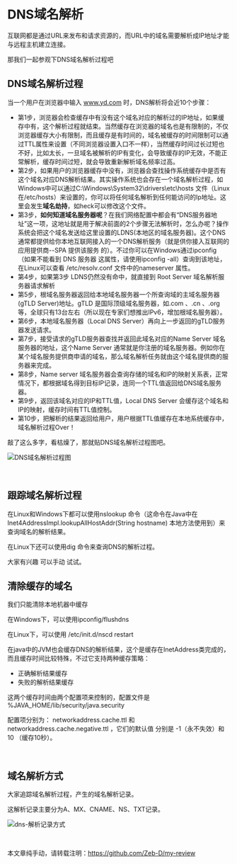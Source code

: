 # DNS域名解析

互联网都是通过URL来发布和请求资源的，而URL中的域名需要解析成IP地址才能与远程主机建立连接。

那我们一起参观下DNS域名解析过程吧

## DNS域名解析过程

当一个用户在浏览器中输入 www.yd.com 时，DNS解析将会近10个步骤：

- 第1步，浏览器会检查缓存中有没有这个域名对应的解析过的IP地址，如果缓存中有，这个解析过程就结束。当然缓存在浏览器的域名也是有限制的，不仅浏览器缓存大小有限制，而且缓存是有时间的，域名被缓存的时间限制可以通过TTL属性来设置（不同浏览器设置入口不一样），当然缓存时间过长过短也不好，比如太长，一旦域名被解析的IP有变化，会导致缓存的IP无效，不能正常解析，缓存时间过短，就会导致重新解析域名频率过高。
- 第2步，如果用户的浏览器缓存中没有，浏览器会查找操作系统缓存中是否有这个域名对应DNS解析结果。其实操作系统也会存在一个域名解析过程，如Windows中可以通过C:\Windows\System32\drivers\etc\hosts 文件（Linux 在/etc/hosts）来设置的，你可以将任何域名解析到任何能访问的Ip地址。这里会发生**域名劫持**，如heck可以修改这个文件。
- 第3步，**如何知道域名服务器呢**？在我们网络配置中都会有“DNS服务器地址”这一项，这地址就是用于解决前面的2个步骤无法解析时，怎么办呢？操作系统会把这个域名发送给这里设置的LDNS(本地区的域名服务器)。这个DNS通常都提供给你本地互联网接入的一个DNS解析服务（就是供你接入互联网的应用提供商--SPA 提供该服务 的）。不过你可以在Windows通过ipconfig （如果不能看到 DNS 服务器 这属性，请使用ipconfig -all）查询到该地址，在Linux可以查看 /etc/resolv.conf 文件中的nameserver 属性。
- 第4步，如果第3步 LDNS仍然没有命中，就直接到 Root Server 域名解析服务器请求解析
- 第5步，根域名服务器返回给本地域名服务器一个所查询域的主域名服务器(gTLD Server)地址。gTLD 是国际顶级域名服务器，如.com 、.cn 、.org 等，全球只有13台左右（所以现在专家们想推出IPv6，增加根域名服务器）。
- 第6步，本地域名服务器（Local DNS Server）再向上一步返回的gTLD服务器发送请求。
- 第7步，接受请求的gTLD服务器查找并返回此域名对应的Name Server 域名服务器的地址，这个Name Server 通常就是你注册的域名服务器。例如你在某个域名服务提供商申请的域名，那么域名解析任务就由这个域名提供商的服务器来完成。
- 第8步，Name server 域名服务器会查询存储的域名和IP的映射关系表，正常情况下，都根据域名得到目标IP记录，连同一个TTL值返回给DNS域名服务器。
- 第9步，返回该域名对应的IP和TTL值，Local DNS Server 会缓存这个域名和IP的映射，缓存时间有TTL值控制。
- 第10步，把解析的结果返回给用户，用户根据TTL值缓存在本地系统缓存中，域名解析过程Over！

敲了这么多字，看枯燥了，那就贴DNS域名解析过程图吧。

![DNS域名解析过程图](../image/dns-parse.png)

<br>

## 跟踪域名解析过程

在Linux和Windows下都可以使用nslookup 命令（这命令在Java中在Inet4AddressImpl.lookupAllHostAddr(String hostname) 本地方法使用到）来查询域名的解析结果。

在Linux下还可以使用dig 命令来查询DNS的解析过程。

大家有兴趣 可以手动 试试。

## 清除缓存的域名

我们只能清除本地机器中缓存

在Windows下，可以使用ipconfig/flushdns

在Linux下，可以使用 /etc/init.d/nscd restart 

在java中的JVM也会缓存DNS的解析结果，这个是缓存在InetAddress类完成的，而且缓存时间比较特殊，不过它支持两种缓存策略：

- 正确解析结果缓存
- 失败的解析结果缓存

这两个缓存时间由两个配置项来控制的，配置文件是 %JAVA_HOME/lib/security/java.security

配置项分别为： networkaddress.cache.ttl  和networkaddress.cache.negative.ttl ，它们的默认值 分别是 -1（永不失效）和10 （缓存10秒）。

<br>

## 域名解析方式

大家追踪域名解析过程，产生的域名解析记录。

这解析记录主要分为A、MX、CNAME、NS、TXT记录。

![dns-解析记录方式](../image/dns-type.png)

<br>

本文章纯手动，请转载注明：<https://github.com/Zeb-D/my-review>









